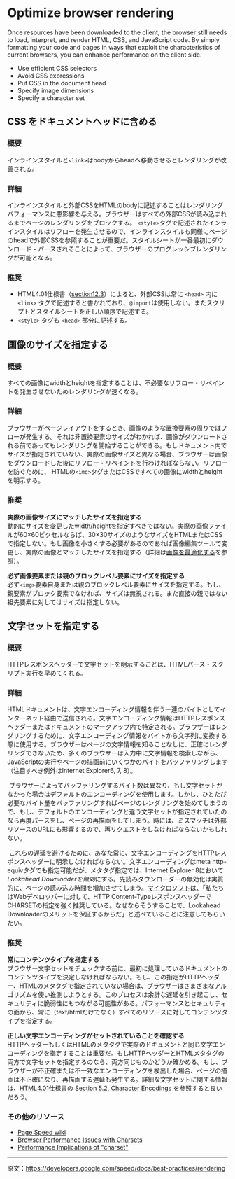 # Optimize browser rendering

Once resources have been downloaded to the client, the browser still needs to load, interpret, and render HTML, CSS, and JavaScript code. By simply formatting your code and pages in ways that exploit the characteristics of current browsers, you can enhance performance on the client side.

+ Use efficient CSS selectors
+ Avoid CSS expressions
+ Put CSS in the document head
+ Specify image dimensions
+ Specify a character set


## CSS をドキュメントヘッドに含める

### 概要

インラインスタイルと`<link>`はbodyからheadへ移動させるとレンダリングが改善される。

### 詳細

インラインスタイルと外部CSSをHTMLのbodyに記述することはレンダリングパフォーマンスに悪影響を与える。ブラウザーはすべての外部CSSが読み込まれるまでページのレンダリングをブロックする。
`<style>`タグで記述されたインラインスタイルはリフローを発生させるので、インラインスタイルも同様にページのheadで外部CSSを参照することが重要だ。スタイルシートが一番最初にダウンロード・パースされることによって、ブラウザーのプログレッシブレンダリングが可能となる。

### 推奨

+ HTML4.01仕様書（[section12.3](http://www.w3.org/TR/html4/struct/links.html#h-12.3)）によると、外部CSSは常に `<head>` 内に `<link>` タグで記述すると書かれており、`@import`は使用しない。またスクリプトとスタイルシートを正しい順序で記述する。
+ `<style>` タグも `<head>` 部分に記述する。



## 画像のサイズを指定する

### 概要

すべての画像にwidthとheightを指定することは、不必要なリフロー・リペイントを発生させないためレンダリングが速くなる。

### 詳細

ブラウザーがページレイアウトをするとき、画像のような置換要素の周りではフローが発生する。それは非置換要素のサイズがわかれば、画像がダウンロードされる前であってもレンダリングを開始することができる。もしドキュメント内でサイズが指定されていない、実際の画像サイズと異なる場合、ブラウザーは画像をダウンロードした後にリフロー・リペイントを行わければならない。リフローを防ぐために、 HTMLの`<img>`タグまたはCSSですべての画像にwidthとheightを明示する。

### 推奨

__実際の画像サイズにマッチしたサイズを指定する __  
動的にサイズを変更したwidth/heightを指定すべきではない。実際の画像ファイルが60×60ピクセルならば、30×30サイズのようなサイズをHTMLまたはCSSで指定しない。もし画像を小さくする必要があるのであれば画像編集ツールで変更し、実際の画像とマッチしたサイズを指定する（詳細は[画像を最適化する](http://localhost:4000/speed/payload/CompressImages.html)を参照）。


__必ず画像要素または親のブロックレベル要素にサイズを指定する __  
必ず`<img>`要素自身または親のブロックレベル要素にサイズを指定する。もし、親要素がブロック要素でなければ、サイズは無視される。また直接の親ではない祖先要素に対してはサイズは指定しない。



## 文字セットを指定する

### 概要

HTTPレスポンスヘッダーで文字セットを明示することは、HTMLパース・スクリプト実行を早めてくれる。

### 詳細

HTMLドキュメントは、文字エンコーディング情報を伴う一連のバイトとしてインターネット経由で送信される。文字エンコーディング情報はHTTPレスポンスヘッダーまたはドキュメントのマークアップ内で特定される。ブラウザーはレンダリングするために、文字エンコーディング情報をバイトから文字列に変換する際に使用する。ブラウザーはページの文字情報を知ることなしに、正確にレンダリングできないため、多くのブラウザーは入力中に文字情報を検索しながら、JavaScriptの実行やページの描画前にいくつかのバイトをバッファリングします（注目すべき例外はInternet Explorer6, 7, 8）。

 ブラウザーによってバッファリングするバイト数は異なり、もし文字セットがなかった場合はデフォルトのエンコーディングを使用します。しかし、ひとたび必要なバイト量をバッファリングすればページのレンダリングを始めてしまうので、もし、デフォルトのエンコーディングと違う文字セットが指定されていたのなら再度パースをし、ページの再描画をしてしまう。時には、ミスマッチは外部リソースのURLにも影響するので、再リクエストをしなければならないかもしれない。

 これらの遅延を避けるために、あなた常に、文字エンコーディングをHTTPレスポンスヘッダーに明示しなければならない。文字エンコーディングはmeta http-equivタグでも指定可能だが、メタタグ指定では、Internet Explorer 8において*Lookahead Downloaderを無効*にする。先読みダウンローダーの無効化は実質的に、ページの読み込み時間を増加させてしまう。[マイクロソフトは](http://blogs.msdn.com/b/ieinternals/archive/2010/04/01/ie8-lookahead-downloader-fixed.aspx)、「私たちはWebデベロッパーに対して、HTTP Content-TypeレスポンスヘッダーでCHARSETの指定を強く推奨している。なぜならそうすることで、Lookahead Downloaderのメリットを保証するからだ」と述べていることに注意してもらいたい。

### 推奨

__常にコンテンツタイプを指定する __  
ブラウザー文字セットをチェックする前に、最初に処理しているドキュメントのコンテンツタイプを決定しなければならない。もし、この指定がHTTPヘッダー、HTMLのメタタグで指定されていない場合は、ブラウザーはさまざまなアルゴリズムを使い推測しようとする。このプロセスは余計な遅延を引き起こし、セキュリティに脆弱性にもつながる可能性がある。パフォーマンスとセキュリティの面から、常に（text/htmlだけでなく）すべてのリソースに対してコンテンツタイプを指定する。

__正しい文字エンコーディングがセットされていることを確認する __  
HTTPヘッダーもしくはHTMLのメタタグで実際のドキュメントと同じ文字エンコーディングを指定することは重要だ。もしHTTPヘッダーとHTMLメタタグの両方で文字セットを指定するのなら、両方同じものかどうか確かめる。もし、ブラウザーが不正確または不一致なエンコーディングを検出した場合、ページの描画は不正確になり、再描画する遅延も発生する。詳細な文字セットに関する情報は、[HTML4.01仕様書](http://www.w3.org/TR/REC-html40/)の [Section 5.2, Character Encodings](http://www.w3.org/TR/REC-html40/charset.html#h-5.2) を参照すると良いだろう。

### その他のリソース

+ [Page Speed wiki](http://code.google.com/p/page-speed/wiki/SpecifyCharsetEarly)
+ [Browser Performance Issues with Charsets](http://zoompf.com/2009/12/browser-performance-issues-with-charsets)
+ [Performance Implications of "charset"](http://www.kylescholz.com/blog/2010/01/performance_implications_of_charset.html)

---

原文：https://developers.google.com/speed/docs/best-practices/rendering
